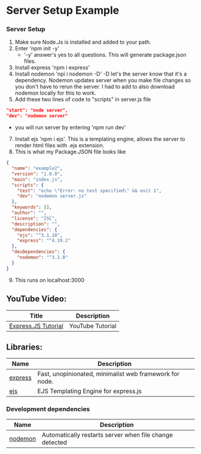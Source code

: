 # Server Setup Example

### Server Setup
1. Make sure Node.Js is installed and added to your path. 
2. Enter 'npm init -y' 
    - '-y' answer's yes to all questions. This will generate package.json files.
3. Install express 'npm i express'
5. Install nodemon 'npi i nodemon -D' -D let's the server know that it's a dependency. Nodemon updates server when you make file changes so you don't have to rerun the server. I had to add to also download nodemon locally for this to work.
6. Add these two lines of code to "scripts" in server.js file 

```Json
"start": "node server",
"dev": "nodemon server"
```

- you will run server by entering 'npm run dev'

7. Install ejs 'npm i ejs'. This is a templating engine, allows the server to render html files with .ejs extension.
8. This is what my Package.JSON file looks like
```JSON
{
  "name": "example2",
  "version": "1.0.0",
  "main": "index.js",
  "scripts": {
    "test": "echo \"Error: no test specified\" && exit 1",
    "dev": "nodemon server.js"
  },
  "keywords": [],
  "author": "",
  "license": "ISC",
  "description": "",
  "dependencies": {
    "ejs": "^3.1.10",
    "express": "^4.19.2"
  },
  "devDependencies": {
    "nodemon": "^3.1.0"
  }
}
```
9. This runs on localhost:3000
## YouTube Video:
| Title                                            | Description                                                       |
| ------------------------------------------------ | ----------------------------------------------------------------- |
| [Express.JS Tutorial](https://www.youtube.com/watch?v=SccSCuHhOw0&t=394s) | YouTube Tutorial                        |

## Libraries:
| Name                                             | Description                                                       |
| ------------------------------------------------ | ----------------------------------------------------------------- |
| [express](https://www.npmjs.com/package/express) | Fast, unopinionated, minimalist web framework for node.           |
| [ejs](https://www.npmjs.com/package/ejs)         | EJS Templating Engine for express.js                              |

### Development dependencies

| Name                                               | Description                                              |
| -------------------------------------------------- | -------------------------------------------------------- |
| [nodemon](https://www.npmjs.com/package/nodemon)   | Automatically restarts server when file change detected  |

